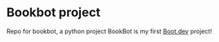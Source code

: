 # Bookbot project

Repo for bookbot, a python project 
BookBot is my first [Boot.dev](https://www.boot.dev) project!
